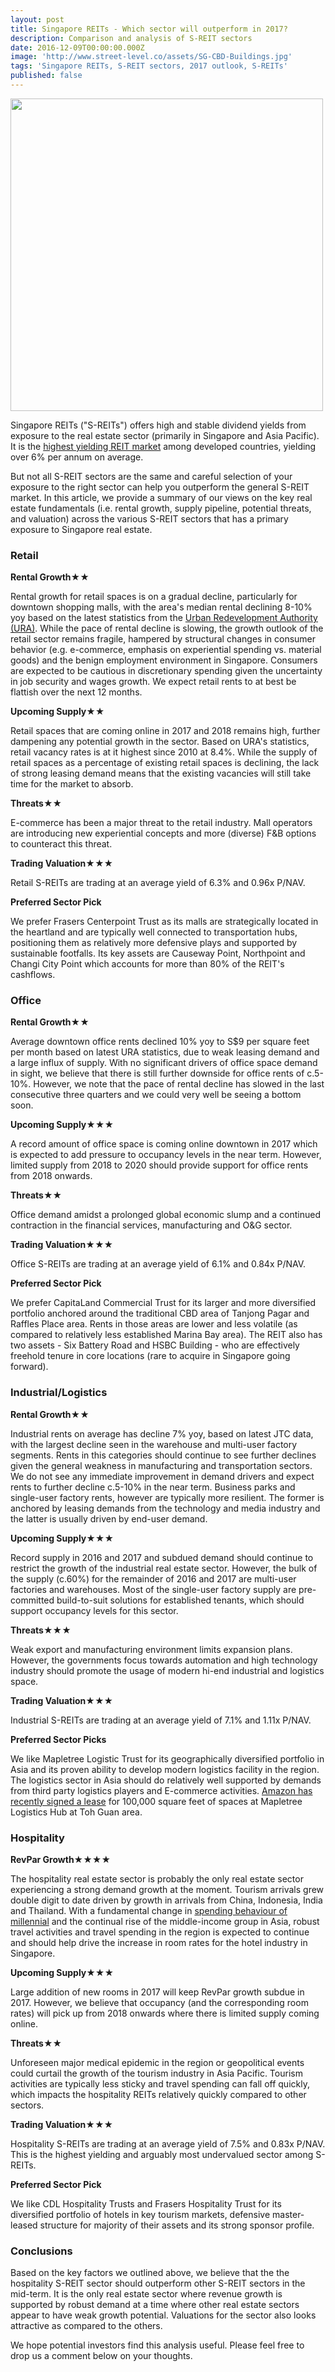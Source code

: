 ```yaml
---
layout: post
title: Singapore REITs - Which sector will outperform in 2017?
description: Comparison and analysis of S-REIT sectors
date: 2016-12-09T00:00:00.000Z
image: 'http://www.street-level.co/assets/SG-CBD-Buildings.jpg'
tags: 'Singapore REITs, S-REIT sectors, 2017 outlook, S-REITs'
published: false
---
```

<img src="http://www.street-level.co/assets/SG-CBD-Buildings.jpg" width="500px"><br>

Singapore REITs ("S-REITs") offers high and stable dividend yields from exposure to the real estate sector (primarily in Singapore and Asia Pacific). It is the [highest yielding REIT market](http://www.straitstimes.com/business/companies-markets/singapore-reits-offer-highest-dividend-yields-among-developed-markets) among developed countries, yielding over 6% per annum on average. 

But not all S-REIT sectors are the same and careful selection of your exposure to the right sector can help you outperform the general S-REIT market. In this article, we provide a summary of our views on the key real estate fundamentals (i.e. rental growth, supply pipeline, potential threats, and valuation) across the various S-REIT sectors that has a primary exposure to Singapore real estate. 

### Retail

**Rental Growth★★**

Rental growth for retail spaces is on a gradual decline, particularly for downtown shopping malls, with the area's median rental declining 8-10% yoy based on the latest statistics from the [Urban Redevelopment Authority (URA)](http://www.ura.gov.sg). While the pace of rental decline is slowing, the growth outlook of the retail sector remains fragile, hampered by structural changes in consumer behavior (e.g. e-commerce, emphasis on experiential spending vs. material goods) and the benign employment environment in Singapore. Consumers are expected to be cautious in discretionary spending given the uncertainty in job security and wages growth. We expect retail rents to at best be flattish over the next 12 months.

**Upcoming Supply★★**

Retail spaces that are coming online in 2017 and 2018 remains high, further dampening any potential growth in the sector. Based on URA's statistics, retail vacancy rates is at it highest since 2010 at 8.4%. While the supply of retail spaces as a percentage of existing retail spaces is declining, the lack of strong leasing demand means that the existing vacancies will still take time for the market to absorb. 

**Threats★★**

E-commerce has been a major threat to the retail industry. Mall operators are introducing new experiential concepts and more (diverse) F&B options to counteract this threat.

**Trading Valuation★★★**

Retail S-REITs are trading at an average yield of 6.3% and 0.96x P/NAV.

**Preferred Sector Pick**

We prefer Frasers Centerpoint Trust as its malls are strategically located in the heartland and are typically well connected to transportation hubs, positioning them as relatively more defensive plays and supported by sustainable footfalls. Its key assets are Causeway Point, Northpoint and Changi City Point which accounts for more than 80% of the REIT's cashflows.


### Office

**Rental Growth★★**

Average downtown office rents declined 10% yoy to S$9 per square feet per month based on latest URA statistics, due to weak leasing demand and a large influx of supply. With no significant drivers of office space demand in sight, we believe that there is still further downside for office rents of c.5-10%. However, we note that the pace of rental decline has slowed in the last consecutive three quarters and we could very well be seeing a bottom soon.

**Upcoming Supply★★★**

A record amount of office space is coming online downtown in 2017 which is expected to add pressure to occupancy levels in the near term. However, limited supply from 2018 to 2020 should provide support for office rents from 2018 onwards.

**Threats★★**

Office demand amidst a prolonged global economic slump and a continued contraction in the financial services, manufacturing and O&G sector. 

**Trading Valuation★★★**

Office S-REITs are trading at an average yield of 6.1% and 0.84x P/NAV.

**Preferred Sector Pick**

We prefer CapitaLand Commercial Trust for its larger and more diversified portfolio anchored around the traditional CBD area of Tanjong Pagar and Raffles Place area. Rents in those areas are lower and less volatile (as compared to relatively less established Marina Bay area). The REIT also has two assets - Six Battery Road and HSBC Building - who are effectively freehold tenure in core locations (rare to acquire in Singapore going forward). 


### Industrial/Logistics

**Rental Growth★★**

Industrial rents on average has decline 7% yoy, based on latest JTC data, with the largest decline seen in the warehouse and multi-user factory segments. Rents in this categories should continue to see further declines given the general weakness in manufacturing and transportation sectors. We do not see any immediate improvement in demand drivers and expect rents to further decline c.5-10% in the near term. Business parks and single-user factory rents, however are typically more resilient. The former is anchored by leasing demands from the technology and media industry and the latter is usually driven by end-user demand. 

**Upcoming Supply★★★**

Record supply in 2016 and 2017 and subdued demand should continue to restrict the growth of the industrial real estate sector. However, the bulk of the supply (c.60%) for the remainder of 2016 and 2017 are multi-user factories and warehouses. Most of the single-user factory supply are pre-committed build-to-suit solutions for established tenants, which should support occupancy levels for this sector.

**Threats★★★**

Weak export and manufacturing environment limits expansion plans. However, the governments focus towards automation and high technology industry should promote the usage of modern hi-end industrial and logistics space.

**Trading Valuation★★★**

Industrial S-REITs are trading at an average yield of 7.1% and 1.11x P/NAV.

**Preferred Sector Picks**

We like Mapletree Logistic Trust for its geographically diversified portfolio in Asia and its proven ability to develop modern logistics facility in the region. The logistics sector in Asia should do relatively well supported by demands from third party logistics players and E-commerce activities. [Amazon has recently signed a lease](http://www.businesstimes.com.sg/real-estate/amazon-takes-up-100000-sq-ft-at-mapletree-facility-sources) for 100,000 square feet of spaces at Mapletree Logistics Hub at Toh Guan area.


### Hospitality

**RevPar Growth★★★★**

The hospitality real estate sector is probably the only real estate sector experiencing a strong demand growth at the moment. Tourism arrivals grew double digit to date driven by growth in arrivals from China, Indonesia, India and Thailand. With a fundamental change in [spending behaviour of millennial](http://thegbrief.com/articles/millennial-expectations-are-reshaping-travel-industry-602) and the continual rise of the middle-income group in Asia, robust travel activities and travel spending in the region is expected to continue and should help drive the increase in room rates for the hotel industry in Singapore.

**Upcoming Supply★★★**

Large addition of new rooms in 2017 will keep RevPar growth subdue in 2017. However, we believe that occupancy (and the corresponding room rates) will pick up from 2018 onwards where there is limited supply coming online.

**Threats★★**

Unforeseen major medical epidemic in the region or geopolitical events could curtail the growth of the tourism industry in Asia Pacific. Tourism activities are typically less sticky and travel spending can fall off quickly, which impacts the hospitality REITs relatively quickly compared to other sectors.

**Trading Valuation★★★**

Hospitality S-REITs are trading at an average yield of 7.5% and 0.83x P/NAV. This is the highest yielding and arguably most undervalued sector among S-REITs.

**Preferred Sector Pick**

We like CDL Hospitality Trusts and Frasers Hospitality Trust for its diversified portfolio of hotels in key tourism markets, defensive master-leased structure for majority of their assets and its strong sponsor profile.

### Conclusions

Based on the key factors we outlined above, we believe that the the hospitality S-REIT sector should outperform other S-REIT sectors in the mid-term. It is the only real estate sector where revenue growth is supported by robust demand at a time where other real estate sectors appear to have weak growth potential. Valuations for the sector also looks attractive as compared to the others.

We hope potential investors find this analysis useful. Please feel free to drop us a comment below on your thoughts.
